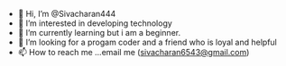 - 👋 Hi, I’m @Sivacharan444
- 👀 I’m interested in developing technology
- 🌱 I’m currently learning but i am a beginner.
- 💞️ I’m looking for a progam coder and a friend who is loyal and helpful
- 📫 How to reach me ...email me (sivacharan6543@gmail.com)

<!---
Sivacharan444/Sivacharan444 is a ✨ special ✨ repository because its `README.md` (this file) appears on your GitHub profile.
You can click the Preview link to take a look at your changes.
--->
